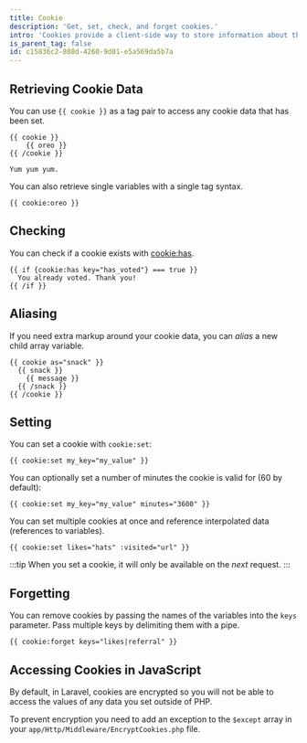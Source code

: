 ```yaml
---
title: Cookie
description: 'Get, set, check, and forget cookies.'
intro: 'Cookies provide a client-side way to store information about the user across requests. The cookie tag will let you get, set, and forget cookie data.'
is_parent_tag: false
id: c15836c2-808d-4260-9d01-e5a569da5b7a
---
```

## Retrieving Cookie Data

You can use `{{ cookie }}` as a tag pair to access any cookie data that has been set.

```
{{ cookie }}
    {{ oreo }}
{{ /cookie }}
```

```.output
Yum yum yum.
```

You can also retrieve single variables with a single tag syntax.

```
{{ cookie:oreo }}
```

## Checking

You can check if a cookie exists with [cookie:has](/tags/session-has).

```
{{ if {cookie:has key="has_voted"} === true }}
  You already voted. Thank you!
{{ /if }}
```

## Aliasing

If you need extra markup around your cookie data, you can _alias_ a new child array variable.

```
{{ cookie as="snack" }}
  {{ snack }}
    {{ message }}
  {{ /snack }}
{{ /cookie }}
```

## Setting

You can set a cookie with `cookie:set`:

```
{{ cookie:set my_key="my_value" }}
```

You can optionally set a number of minutes the cookie is valid for (60 by default):

```
{{ cookie:set my_key="my_value" minutes="3600" }}
```

You can set multiple cookies at once and reference interpolated data (references to variables).

```
{{ cookie:set likes="hats" :visited="url" }}
```

:::tip
When you set a cookie, it will only be available on the _next_ request.
:::

## Forgetting

You can remove cookies by passing the names of the variables into the `keys` parameter. Pass multiple keys by delimiting them with a pipe.

```
{{ cookie:forget keys="likes|referral" }}
```

## Accessing Cookies in JavaScript

By default, in Laravel, cookies are encrypted so you will not be able to access the values of any data you set outside of PHP.

To prevent encryption you need to add an exception to the `$except` array in your `app/Http/Middleware/EncryptCookies.php` file.

